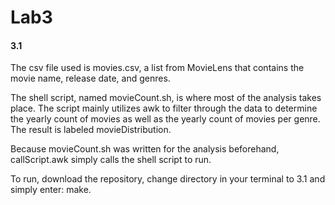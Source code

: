 # Lab3

#### 3.1
The csv file used is movies.csv, a list from MovieLens that contains the movie name, release date, and genres. 

The shell script, named movieCount.sh, is where most of the analysis takes place. The script mainly utilizes awk to filter through the data to determine the yearly count of movies as well as the yearly count of movies per genre. The result is labeled movieDistribution.

Because movieCount.sh was written for the analysis beforehand, callScript.awk simply calls the shell script to run. 

To run, download the repository, change directory in your terminal to 3.1 and simply enter: make.
